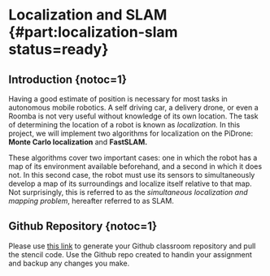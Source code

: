 # Localization and SLAM {#part:localization-slam status=ready}

## Introduction {notoc=1}

Having a good estimate of position is necessary for most tasks in autonomous mobile robotics. A self driving car, a delivery drone, or even a Roomba is not very useful without knowledge of its own location. The task of determining the location of a robot is known as *localization.* In this project, we will implement two algorithms for localization on the PiDrone: **Monte Carlo localization** and **FastSLAM.**

These algorithms cover two important cases: one in which the robot has a map of its environment available beforehand, and a second in which it does not.  In this second case, the robot must use its sensors to simultaneously develop a map of its surroundings and localize itself relative to that map. Not surprisingly, this is referred to as the *simultaneous localization and mapping problem*, hereafter referred to as SLAM.

## Github Repository {notoc=1}

Please use [this link](https://classroom.github.com/a/HF1mpBKW) to generate your Github classroom repository and pull the stencil code. Use the Github repo created to handin your assignment and backup any changes you make.
